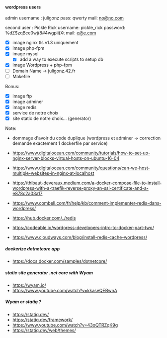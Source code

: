 #### wordpress users

admin username : juligonz
pass: qwerty
mail: no@no.com

second user : Pickle Rick
username: pickle_rick
password: %dZ$zqBce0wj(8#4wgpii(Xt
mail: e@e.com

- [x] image nginx tls v1.3 uniquement
- [x] image php-fpm
- [x] image mysql
	- [x] add a way to execute scripts to setup db
- [x] image Wordpress + php-fpm
- [ ] Domain Name -> juligonz.42.fr
- [ ] Makefile

Bonus:
- [x] image ftp
- [x] image adminer
- [x] image redis
- [x] service de notre choix
- [x] site static de notre choix... (generator)

Note:
 - dommage d'avoir du code duplique (wordpress et adminer -> correction demande exactement 1 dockerfile par service)

- https://www.digitalocean.com/community/tutorials/how-to-set-up-nginx-server-blocks-virtual-hosts-on-ubuntu-16-04
- https://www.digitalocean.com/community/questions/can-we-host-multiple-websites-in-nginx-at-localhost


- https://thibaut-deveraux.medium.com/a-docker-compose-file-to-install-wordpress-with-a-traefik-reverse-proxy-an-ssl-certificate-and-a-e878c2a03a17
- https://www.combell.com/fr/help/kb/comment-implementer-redis-dans-wordpress/

- https://hub.docker.com/_/redis
- https://codeable.io/wordpress-developers-intro-to-docker-part-two/

- https://www.cloudways.com/blog/install-redis-cache-wordpress/

##### dockerize dotnetcore app
- https://docs.docker.com/samples/dotnetcore/
##### static site generator .net core with Wyam
- https://wyam.io/
- https://www.youtube.com/watch?v=kkaseQEBwnA

##### Wyam or statiq ?
- https://statiq.dev/
- https://statiq.dev/framework/
- https://www.youtube.com/watch?v=43oQTRZqK9g
- https://statiq.dev/web/themes/

